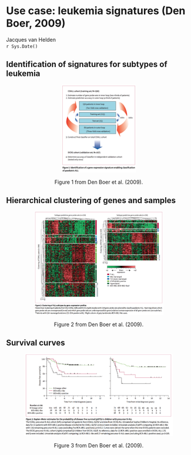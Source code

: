 # Use case: leukemia signatures (Den Boer, 2009)
Jacques van Helden  
`r Sys.Date()`  



## Identification of signatures for subtypes of leukemia

<div class="figure" style="text-align: center">
<img src="images/Den_Boer_2009_Fig1_signature_identification.png" alt="Figure 1 from Den Boer et al. (2009). " width="40%" height="40%" />
<p class="caption">Figure 1 from Den Boer et al. (2009). </p>
</div>

## Hierarchical clustering of genes and samples

<div class="figure" style="text-align: center">
<img src="images/Den_Boer_2009_Fig2_hierarchical_clustering.png" alt="Figure 2 from Den Boer et al. (2009). " width="70%" height="70%" />
<p class="caption">Figure 2 from Den Boer et al. (2009). </p>
</div>

## Survival curves


<div class="figure" style="text-align: center">
<img src="images/Den_Boer_2009_Fig3_survival.png" alt="Figure 3 from Den Boer et al. (2009). " width="80%" height="80%" />
<p class="caption">Figure 3 from Den Boer et al. (2009). </p>
</div>


